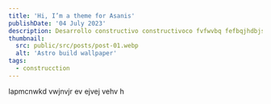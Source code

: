 ```yaml
---
title: 'Hi, I’m a theme for Asanis'
publishDate: '04 July 2023'
description: Desarrollo constructivo constructivoco fvfwvbq fefbqjhdbjsdbjasdjjd
thumbnail:
  src: public/src/posts/post-01.webp
  alt: 'Astro build wallpaper'
tags:
  - construcction
---
```


lapmcnwkd vwjnvjr ev ejvej vehv h
